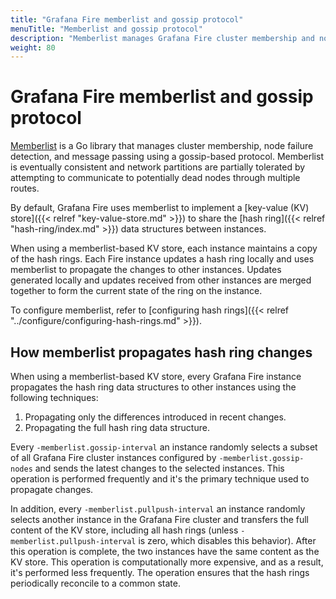 ```yaml
---
title: "Grafana Fire memberlist and gossip protocol"
menuTitle: "Memberlist and gossip protocol"
description: "Memberlist manages Grafana Fire cluster membership and node detection failure."
weight: 80
---
```


# Grafana Fire memberlist and gossip protocol

[Memberlist](https://github.com/hashicorp/memberlist) is a Go library that manages cluster membership, node failure detection, and message passing using a gossip-based protocol.
Memberlist is eventually consistent and network partitions are partially tolerated by attempting to communicate to potentially dead nodes through multiple routes.

By default, Grafana Fire uses memberlist to implement a [key-value (KV) store]({{< relref "key-value-store.md" >}}) to share the [hash ring]({{< relref "hash-ring/index.md" >}}) data structures between instances.

When using a memberlist-based KV store, each instance maintains a copy of the hash rings.
Each Fire instance updates a hash ring locally and uses memberlist to propagate the changes to other instances.
Updates generated locally and updates received from other instances are merged together to form the current state of the ring on the instance.

To configure memberlist, refer to [configuring hash rings]({{< relref "../configure/configuring-hash-rings.md" >}}).

## How memberlist propagates hash ring changes

When using a memberlist-based KV store, every Grafana Fire instance propagates the hash ring data structures to other instances using the following techniques:

1. Propagating only the differences introduced in recent changes.
1. Propagating the full hash ring data structure.

Every `-memberlist.gossip-interval` an instance randomly selects a subset of all Grafana Fire cluster instances configured by `-memberlist.gossip-nodes` and sends the latest changes to the selected instances.
This operation is performed frequently and it's the primary technique used to propagate changes.

In addition, every `-memberlist.pullpush-interval` an instance randomly selects another instance in the Grafana Fire cluster and transfers the full content of the KV store, including all hash rings (unless `-memberlist.pullpush-interval` is zero, which disables this behavior).
After this operation is complete, the two instances have the same content as the KV store.
This operation is computationally more expensive, and as a result, it's performed less frequently. The operation ensures that the hash rings periodically reconcile to a common state.
